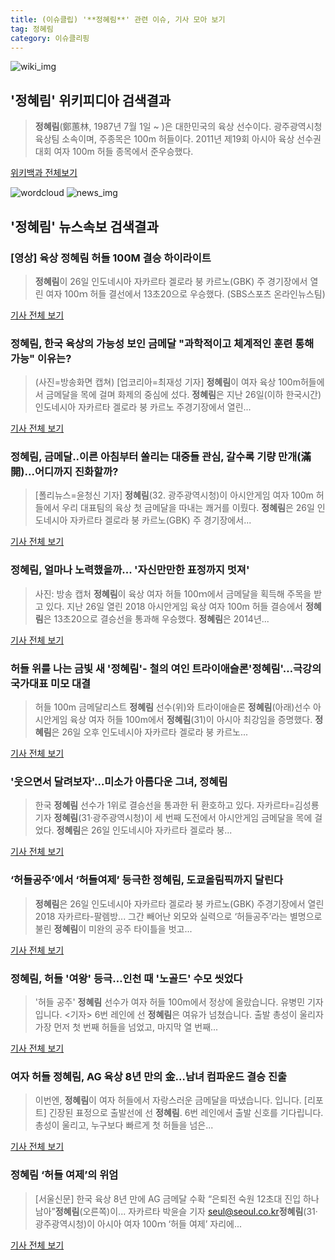 ```yaml
---
title: (이슈클립) '**정혜림**' 관련 이슈, 기사 모아 보기
tag: 정혜림
category: 이슈클리핑
---
```

![wiki_img](https://user-images.githubusercontent.com/42597476/44503234-41136a80-a6d0-11e8-9071-6fc6418eafe4.png)
## **'**정혜림**'** 위키피디아 검색결과
>**정혜림**(鄭蕙林, 1987년 7월 1일 ~ )은 대한민국의 육상 선수이다. 광주광역시청 육상팀 소속이며, 주종목은 100m 허들이다. 2011년 제19회 아시아 육상 선수권 대회 여자 100m 허들 종목에서 준우승했다.

<a href="https://ko.wikipedia.org/wiki/정혜림" target="_blank">위키백과 전체보기</a>

![wordcloud](https://s3.ap-northeast-2.amazonaws.com/lyrics101-wordcloud/2018-08-27-1535326996.png)
![news_img](https://user-images.githubusercontent.com/42597476/44507050-1206f400-a6e4-11e8-8d98-7ffbfebb353f.png)
## **'**정혜림**'** 뉴스속보 검색결과
### [영상] 육상 **정혜림** 허들 100M 결승 하이라이트

>**정혜림**이 26일 인도네시아 자카르타 겔로라 붕 카르노(GBK) 주 경기장에서 열린 여자 100ｍ 허들 결선에서 13초20으로 우승했다.   (SBS스포츠 온라인뉴스팀)   

<a href="https://programs.sbs.co.kr/sports/ag2018/article/56053/S10009187324" target="_blank">기사 전체 보기</a>

### **정혜림**, 한국 육상의 가능성 보인 금메달 "과학적이고 체계적인 훈련 통해 가능" 이유는?

>(사진=방송화면 캡쳐) [업코리아=최재성 기자] **정혜림**이 여자 육상 100m허들에서 금메달을 목에 걸며 화제의 중심에 섰다. **정혜림**은 지난 26일(이하 한국시간) 인도네시아 자카르타 겔로라 붕 카르노 주경기장에서 열린...

<a href="http://www.upkorea.net/news/articleView.html?idxno=375894" target="_blank">기사 전체 보기</a>

### **정혜림**, 금메달..이른 아침부터 쏠리는 대중들 관심, 갈수록 기량 만개(滿開)...어디까지 진화할까?

>[폴리뉴스=윤청신 기자] **정혜림**(32. 광주광역시청)이 아시안게임 여자 100m 허들에서 우리 대표팀의 육상 첫 금메달을 따내는 쾌거를 이뤘다. **정혜림**은 26일 인도네시아 자카르타 겔로라 붕 카르노(GBK) 주 경기장에서...

<a href="http://www.polinews.co.kr/news/article.html?no=365697" target="_blank">기사 전체 보기</a>

### **정혜림**, 얼마나 노력했을까... '자신만만한 표정까지 멋져'

>사진: 방송 캡처 **정혜림**이 육상 여자 허들 100ｍ에서 금메달을 획득해 주목을 받고 있다. 지난 26일 열린 2018 아시안게임 육상 여자 100m 허들 결승에서 **정혜림**은 13초20으로 결승선을 통과해 우승했다. **정혜림**은 2014년...

<a href="http://www.gukjenews.com/news/articleView.html?idxno=980787" target="_blank">기사 전체 보기</a>

### 허들 위를 나는 금빛 새 '**정혜림**'- 철의 여인 트라이애슬론'**정혜림**'…극강의 국가대표 미모 대결

>허들 100m 금메달리스트 **정혜림** 선수(위)와 트라이애슬론 **정혜림**(아래)선수 아시안게임 육상 여자 허들 100m에서 **정혜림**(31)이 아시아 최강임을 증명했다. **정혜림**은 26일 오후 인도네시아 자카르타 겔로라 붕 카르노...

<a href="http://www.gyotongn.com/news/articleView.html?idxno=196735" target="_blank">기사 전체 보기</a>

### '웃으면서 달려보자'…미소가 아름다운 그녀, **정혜림**

>한국 **정혜림** 선수가 1위로 결승선을 통과한 뒤 환호하고 있다. 자카르타=김성룡 기자 **정혜림**(31·광주광역시청)이 세 번째 도전에서 아시안게임 금메달을 목에 걸었다. **정혜림**은 26일 인도네시아 자카르타 겔로라 붕...

<a href="http://news.joins.com/article/olink/22508380" target="_blank">기사 전체 보기</a>

### ‘허들공주’에서 ‘허들여제’ 등극한 **정혜림**, 도쿄올림픽까지 달린다

>**정혜림**은 26일 인도네시아 자카르타 겔로라 붕 카르노(GBK) 주경기장에서 열린 2018 자카르타-팔렘방... 그간 빼어난 외모와 실력으로 ‘허들공주’라는 별명으로 불린 **정혜림**이 미완의 공주 타이틀을 벗고...

<a href="http://news.kmib.co.kr/article/view.asp?arcid=0012633098&code=61161111&cp=nv" target="_blank">기사 전체 보기</a>

### **정혜림**, 허들 '여왕' 등극…인천 때 '노골드' 수모 씻었다

>'허들 공주' **정혜림** 선수가 여자 허들 100m에서 정상에 올랐습니다. 유병민 기자입니다. <기자> 6번 레인에 선 **정혜림**은 여유가 넘쳤습니다. 출발 총성이 울리자 가장 먼저 첫 번째 허들을 넘었고, 마지막 열 번째...

<a href="https://news.sbs.co.kr/news/endPage.do?news_id=N1004906982&plink=ORI&cooper=NAVER" target="_blank">기사 전체 보기</a>

### 여자 허들 **정혜림**, AG 육상 8년 만의 金…남녀 컴파운드 결승 진출

>이번엔, **정혜림**이 여자 허들에서 자랑스러운 금메달을 따냈습니다. 입니다. [리포트] 긴장된 표정으로 출발선에 선 **정혜림**. 6번 레인에서 출발 신호를 기다립니다. 총성이 울리고, 누구보다 빠르게 첫 허들을 넘은...

<a href="http://news.tvchosun.com/site/data/html_dir/2018/08/27/2018082790024.html" target="_blank">기사 전체 보기</a>

### **정혜림** ‘허들 여제’의 위엄

>[서울신문] 한국 육상 8년 만에 AG 금메달 수확 “은퇴전 숙원 12초대 진입 하나 남아”**정혜림**(오른쪽)이... 자카르타 박윤슬 기자 seul@seoul.co.kr**정혜림**(31·광주광역시청)이 아시아 여자 100ｍ ‘허들 여제’ 자리에...

<a href="http://www.seoul.co.kr/news/newsView.php?id=20180827026028&wlog_tag3=naver" target="_blank">기사 전체 보기</a>


